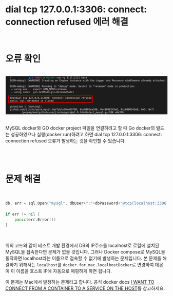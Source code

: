 # dial tcp 127.0.0.1:3306: connect: connection refused 에러 해결

<br />

# 오류 확인

<br />
<img src="./img/1-1.png?raw=true" align="center" style="display: block; margin: 0px auto; display: block; height: auto; border:1px solid #eaeaea; padding: 0px;" width="" >
<br />

MySQL docker와 GO docker project 파일을 연결하려고 할 때 Go docker의 빌드는 성공하였으나 실행(docker run)하려고 하면 dial tcp 127.0.0.1:3306: connect: connection refused 오류가 발생하는 것을 확인할 수 있습니다. 

<br />
<br />


# 문제 해결

<br />

``` go
db, err = sql.Open("mysql", dbUser+":"+dbPassword+"@tcp(localhost:3306)/testDB")

if err != nil {
    panic(err.Error())
}
```

<br />


위의 코드와 같이 테스트 개발 환경에서 DB의 IP주소를 localhost로 로컬에 설치된 MySQL을 접속한다면 문제가 없을 것입니다. 그러나 Docker compose로 MySQL을 동작하면 localhost라는 이름으로 접속할 수 없기에 발생하는 문제입니다. 본 문제를 해결하기 위해서는 `localhost`를 `docker.for.mac.localhostDocker`로 변경하여 데몬이 이 이름을 호스트 IP에 자동으로 매핑하게 하면 됩니다. 

이 문제는 Mac에서 발생하는 문제라고 합니다. 공식 docker docs [I WANT TO CONNECT FROM A CONTAINER TO A SERVICE ON THE HOST](https://docs.docker.com/docker-for-mac/networking/#per-container-ip-addressing-is-not-possible)를 참고하세요.




